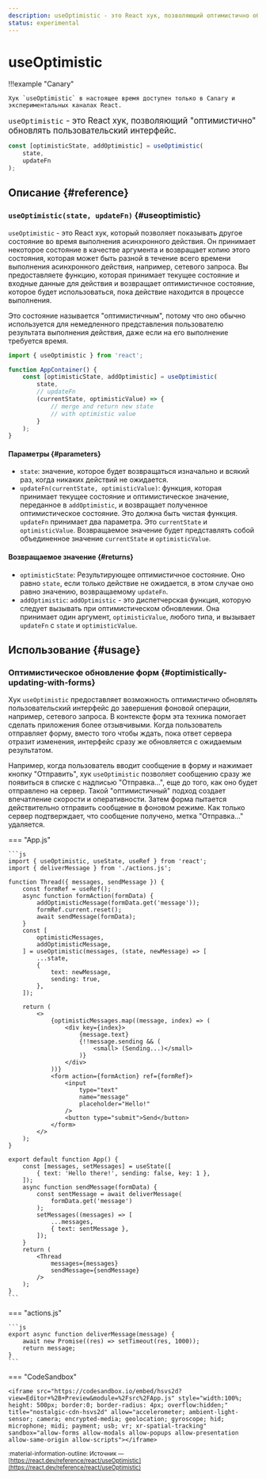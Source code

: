 ```yaml
---
description: useOptimistic - это React хук, позволяющий оптимистично обновлять пользовательский интерфейс.
status: experimental
---
```


# useOptimistic

!!!example "Canary"

    Хук `useOptimistic` в настоящее время доступен только в Canary и экспериментальных каналах React.

<big>`useOptimistic` - это React хук, позволяющий "оптимистично" обновлять пользовательский интерфейс.</big>

```js
const [optimisticState, addOptimistic] = useOptimistic(
    state,
    updateFn
);
```

## Описание {#reference}

### `useOptimistic(state, updateFn)` {#useoptimistic}

`useOptimistic` - это React хук, который позволяет показывать другое состояние во время выполнения асинхронного действия. Он принимает некоторое состояние в качестве аргумента и возвращает копию этого состояния, которая может быть разной в течение всего времени выполнения асинхронного действия, например, сетевого запроса. Вы предоставляете функцию, которая принимает текущее состояние и входные данные для действия и возвращает оптимистичное состояние, которое будет использоваться, пока действие находится в процессе выполнения.

Это состояние называется "оптимистичным", потому что оно обычно используется для немедленного представления пользователю результата выполнения действия, даже если на его выполнение требуется время.

```js
import { useOptimistic } from 'react';

function AppContainer() {
    const [optimisticState, addOptimistic] = useOptimistic(
        state,
        // updateFn
        (currentState, optimisticValue) => {
            // merge and return new state
            // with optimistic value
        }
    );
}
```

#### Параметры {#parameters}

-   `state`: значение, которое будет возвращаться изначально и всякий раз, когда никаких действий не ожидается.
-   `updateFn(currentState, optimisticValue)`: функция, которая принимает текущее состояние и оптимистическое значение, переданное в `addOptimistic`, и возвращает полученное оптимистическое состояние. Это должна быть чистая функция. `updateFn` принимает два параметра. Это `currentState` и `optimisticValue`. Возвращаемое значение будет представлять собой объединенное значение `currentState` и `optimisticValue`.

#### Возвращаемое значение {#returns}

-   `optimisticState`: Результирующее оптимистичное состояние. Оно равно `state`, если только действие не ожидается, в этом случае оно равно значению, возвращаемому `updateFn`.
-   `addOptimistic`: `addOptimistic` - это диспетчерская функция, которую следует вызывать при оптимистическом обновлении. Она принимает один аргумент, `optimisticValue`, любого типа, и вызывает `updateFn` с `state` и `optimisticValue`.

## Использование {#usage}

### Оптимистическое обновление форм {#optimistically-updating-with-forms}

Хук `useOptimistic` предоставляет возможность оптимистично обновлять пользовательский интерфейс до завершения фоновой операции, например, сетевого запроса. В контексте форм эта техника помогает сделать приложения более отзывчивыми. Когда пользователь отправляет форму, вместо того чтобы ждать, пока ответ сервера отразит изменения, интерфейс сразу же обновляется с ожидаемым результатом.

Например, когда пользователь вводит сообщение в форму и нажимает кнопку "Отправить", хук `useOptimistic` позволяет сообщению сразу же появиться в списке с надписью "Отправка...", еще до того, как оно будет отправлено на сервер. Такой "оптимистичный" подход создает впечатление скорости и оперативности. Затем форма пытается действительно отправить сообщение в фоновом режиме. Как только сервер подтверждает, что сообщение получено, метка "Отправка..." удаляется.

=== "App.js"

    ```js
    import { useOptimistic, useState, useRef } from 'react';
    import { deliverMessage } from './actions.js';

    function Thread({ messages, sendMessage }) {
    	const formRef = useRef();
    	async function formAction(formData) {
    		addOptimisticMessage(formData.get('message'));
    		formRef.current.reset();
    		await sendMessage(formData);
    	}
    	const [
    		optimisticMessages,
    		addOptimisticMessage,
    	] = useOptimistic(messages, (state, newMessage) => [
    		...state,
    		{
    			text: newMessage,
    			sending: true,
    		},
    	]);

    	return (
    		<>
    			{optimisticMessages.map((message, index) => (
    				<div key={index}>
    					{message.text}
    					{!!message.sending && (
    						<small> (Sending...)</small>
    					)}
    				</div>
    			))}
    			<form action={formAction} ref={formRef}>
    				<input
    					type="text"
    					name="message"
    					placeholder="Hello!"
    				/>
    				<button type="submit">Send</button>
    			</form>
    		</>
    	);
    }

    export default function App() {
    	const [messages, setMessages] = useState([
    		{ text: 'Hello there!', sending: false, key: 1 },
    	]);
    	async function sendMessage(formData) {
    		const sentMessage = await deliverMessage(
    			formData.get('message')
    		);
    		setMessages((messages) => [
    			...messages,
    			{ text: sentMessage },
    		]);
    	}
    	return (
    		<Thread
    			messages={messages}
    			sendMessage={sendMessage}
    		/>
    	);
    }
    ```

=== "actions.js"

    ```js
    export async function deliverMessage(message) {
    	await new Promise((res) => setTimeout(res, 1000));
    	return message;
    }
    ```

=== "CodeSandbox"

    <iframe src="https://codesandbox.io/embed/hsvs2d?view=Editor+%2B+Preview&module=%2Fsrc%2FApp.js" style="width:100%; height: 500px; border:0; border-radius: 4px; overflow:hidden;" title="nostalgic-cdn-hsvs2d" allow="accelerometer; ambient-light-sensor; camera; encrypted-media; geolocation; gyroscope; hid; microphone; midi; payment; usb; vr; xr-spatial-tracking" sandbox="allow-forms allow-modals allow-popups allow-presentation allow-same-origin allow-scripts"></iframe>

<small>:material-information-outline: Источник &mdash; [https://react.dev/reference/react/useOptimistic](https://react.dev/reference/react/useOptimistic)</small>
